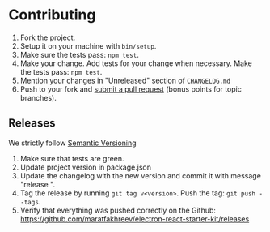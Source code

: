 # Contributing

1. Fork the project.
2. Setup it on your machine with `bin/setup`.
3. Make sure the tests pass: `npm test`.
4. Make your change. Add tests for your change when necessary. Make the tests pass: `npm test`.
5. Mention your changes in "Unreleased" section of `CHANGELOG.md`
6. Push to your fork and [submit a pull request](https://help.github.com/articles/creating-a-pull-request/)
  (bonus points for topic branches).

## Releases

We strictly follow [Semantic Versioning](http://semver.org/)

1. Make sure that tests are green.
2. Update project version in package.json
3. Update the changelog with the new version and commit it with message "release <version>".
4. Tag the release by running `git tag v<version>`. Push the tag: `git push --tags`.
5. Verify that everything was pushed correctly on the Github: https://github.com/maratfakhreev/electron-react-starter-kit/releases
